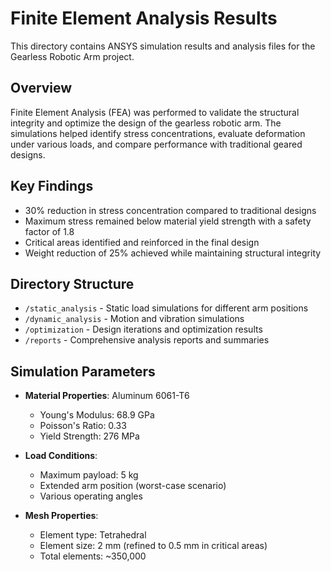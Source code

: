 
# Finite Element Analysis Results

This directory contains ANSYS simulation results and analysis files for the Gearless Robotic Arm project.

## Overview

Finite Element Analysis (FEA) was performed to validate the structural integrity and optimize the design of the gearless robotic arm. The simulations helped identify stress concentrations, evaluate deformation under various loads, and compare performance with traditional geared designs.

## Key Findings

- 30% reduction in stress concentration compared to traditional designs
- Maximum stress remained below material yield strength with a safety factor of 1.8
- Critical areas identified and reinforced in the final design
- Weight reduction of 25% achieved while maintaining structural integrity

## Directory Structure

- `/static_analysis` - Static load simulations for different arm positions
- `/dynamic_analysis` - Motion and vibration simulations
- `/optimization` - Design iterations and optimization results
- `/reports` - Comprehensive analysis reports and summaries

## Simulation Parameters

- **Material Properties**: Aluminum 6061-T6
  - Young's Modulus: 68.9 GPa
  - Poisson's Ratio: 0.33
  - Yield Strength: 276 MPa

- **Load Conditions**:
  - Maximum payload: 5 kg
  - Extended arm position (worst-case scenario)
  - Various operating angles

- **Mesh Properties**:
  - Element type: Tetrahedral
  - Element size: 2 mm (refined to 0.5 mm in critical areas)
  - Total elements: ~350,000
